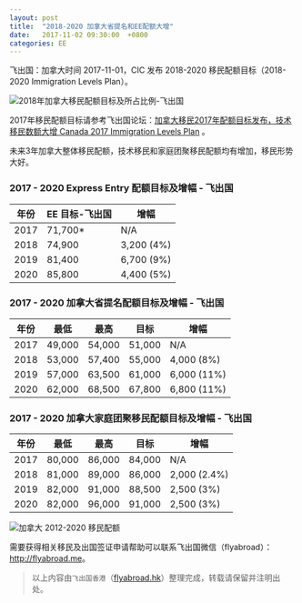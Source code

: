 ```yaml
---
layout: post
title:  "2018-2020 加拿大省提名和EE配额大增"
date:   2017-11-02 09:30:00  +0800
categories: EE
---
```


飞出国：加拿大时间 2017-11-01，CIC 发布 2018-2020 移民配额目标（2018-2020 Immigration Levels Plan）。

![2018年加拿大移民配额目标及所占比例-飞出国](https://4597wq4asyz01jes8rz3yr94-wpengine.netdna-ssl.com/wp-content/uploads/2017/11/pie.png)

2017年移民配额目标请参考飞出国论坛：[加拿大移民2017年配额目标发布，技术移民数额大增 Canada 2017 Immigration Levels Plan](http://bbs.fcgvisa.com/t/2017-canada-2017-immigration-levels-plan/19709) 。

未来3年加拿大整体移民配额，技术移民和家庭团聚移民配额均有增加，移民形势大好。

### 2017 - 2020 Express Entry 配额目标及增幅 - 飞出国

年份 | EE 目标-飞出国 | 增幅
---|-----------|---
2017 | 71,700* | N/A
2018 | 74,900 | 3,200 (4%)
2019 | 81,400 | 6,700 (9%)
2020 | 85,800 | 4,400 (5%)

### 2017 - 2020 加拿大省提名配额目标及增幅 - 飞出国

年份 | 最低 | 最高 | 目标 | 增幅
-----|-----|------|--------|----------------
2017 | 49,000 | 54,000 | 51,000 | N/A
2018 | 53,000 | 57,400 | 55,000 | 4,000 (8%)
2019 | 57,000 | 63,500 | 61,000 | 6,000 (11%)
2020 | 62,000 | 68,500 | 67,800 | 6,800 (11%)

### 2017 - 2020 加拿大家庭团聚移民配额目标及增幅 - 飞出国

年份 | 最低 | 最高 | 目标 | 增幅
---|-----|------|--------|----------------
2017 | 80,000 | 86,000 | 84,000 | N/A
2018 | 81,000 | 89,000 | 86,000 | 2,000 (2.4%)
2019 | 82,000 | 91,000 | 88,500 | 2,500 (3%)
2020 | 82,000 | 96,000 | 91,000 | 2,500 (3%)

![加拿大 2012-2020 移民配额](https://4597wq4asyz01jes8rz3yr94-wpengine.netdna-ssl.com/wp-content/uploads/2017/11/levels.png)

需要获得相关移民及出国签证申请帮助可以联系飞出国微信（flyabroad）： <a href="http://flyabroad.me/contact" target="_blank">http://flyabroad.me</a>。

> 以上内容由`飞出国香港`（<a href="http://flyabroad.hk/" target="_blank">flyabroad.hk</a>）整理完成，转载请保留并注明出处。


